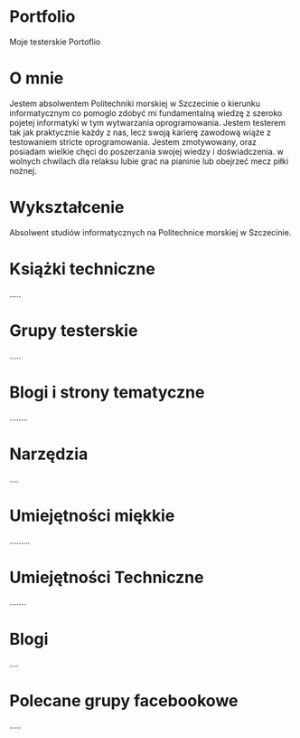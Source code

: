 # Portfolio
Moje testerskie Portoflio
# O mnie
Jestem absolwentem Politechniki morskiej w Szczecinie o kierunku informatycznym co pomoglo zdobyć mi fundamentalną wiedzę z szeroko pojetej informatyki w tym wytwarzania oprogramowania. Jestem testerem tak jak praktycznie każdy z nas, lecz swoją karierę zawodową wiąże z testowaniem stricte oprogramowania. Jestem zmotywowany, oraz posiadam wielkie chęci do poszerzania swojej wiedzy i doświadczenia. w wolnych chwilach dla relaksu lubie grać na pianinie lub obejrzeć mecz piłki nożnej.
# Wykształcenie
Absolwent studiów informatycznych na Politechnice morskiej w Szczecinie.
# Książki techniczne
.....
# Grupy testerskie
.....
# Blogi i strony tematyczne
........
# Narzędzia
....
# Umiejętności miękkie
.........
# Umiejętności Techniczne
.......
# Blogi
....
# Polecane grupy facebookowe
.....
